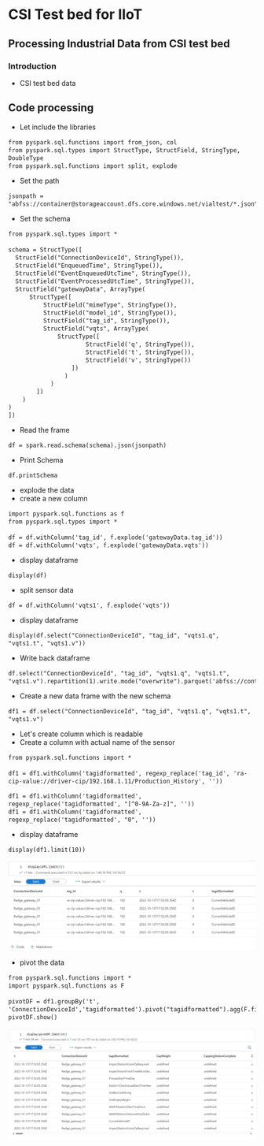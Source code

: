 # CSI Test bed for IIoT

## Processing Industrial Data from CSI test bed

### Introduction

- CSI test bed data

## Code processing

- Let include the libraries

```
from pyspark.sql.functions import from_json, col
from pyspark.sql.types import StructType, StructField, StringType, DoubleType
from pyspark.sql.functions import split, explode
```

- Set the path

```
jsonpath = "abfss://container@storageaccount.dfs.core.windows.net/vialtest/*.json"
```

- Set the schema

```
from pyspark.sql.types import *

schema = StructType([
  StructField("ConnectionDeviceId", StringType()),
  StructField("EnqueuedTime", StringType()),
  StructField("EventEnqueuedUtcTime", StringType()),
  StructField("EventProcessedUtcTime", StringType()),
  StructField("gatewayData", ArrayType(
      StructType([
          StructField("mimeType", StringType()),
          StructField("model_id", StringType()),
          StructField("tag_id", StringType()),
          StructField("vqts", ArrayType(
              StructType([
                      StructField('q', StringType()),
                      StructField('t', StringType()),
                      StructField('v', StringType())
                  ])
                )
            )
        ])
    )
)
])
```

- Read the frame

```
df = spark.read.schema(schema).json(jsonpath)
```

- Print Schema

```
df.printSchema
```

- explode the data
- create a new column

```
import pyspark.sql.functions as f
from pyspark.sql.types import *

df = df.withColumn('tag_id', f.explode('gatewayData.tag_id'))
df = df.withColumn('vqts', f.explode('gatewayData.vqts'))
```

- display dataframe

```
display(df)
```

- split sensor data

```
df = df.withColumn('vqts1', f.explode('vqts'))
```

- display dataframe

```
display(df.select("ConnectionDeviceId", "tag_id", "vqts1.q", "vqts1.t", "vqts1.v"))
```

- Write back dataframe

```
df.select("ConnectionDeviceId", "tag_id", "vqts1.q", "vqts1.t", "vqts1.v").repartition(1).write.mode("overwrite").parquet('abfss://container@storageaccount.dfs.core.windows.net/rawdata/')
```

- Create a new data frame with the new schema

```
df1 = df.select("ConnectionDeviceId", "tag_id", "vqts1.q", "vqts1.t", "vqts1.v")
```

- Let's create column which is readable
- Create a column with actual name of the sensor

```
from pyspark.sql.functions import *

df1 = df1.withColumn('tagidformatted', regexp_replace('tag_id', 'ra-cip-value://driver-cip/192.168.1.11/Production_History', ''))
```

```
df1 = df1.withColumn('tagidformatted', regexp_replace('tagidformatted', "[^0-9A-Za-z]", ''))
df1 = df1.withColumn('tagidformatted', regexp_replace('tagidformatted', "0", ''))
```

- display dataframe

```
display(df1.limit(10))
```

![alt text](https://github.com/balakreshnan/csifactory/blob/main/IIoT/images/csi13.jpg "Architecture")

- pivot the data

```
from pyspark.sql.functions import *
import pyspark.sql.functions as F

pivotDF = df1.groupBy('t', 'ConnectionDeviceId','tagidformatted').pivot("tagidformatted").agg(F.first('v')).fillna(0)
pivotDF.show()
```

![alt text](https://github.com/balakreshnan/csifactory/blob/main/IIoT/images/csi14.jpg "Architecture")